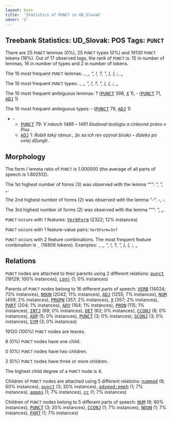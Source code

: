 ```yaml
---
layout: base
title:  'Statistics of PUNCT in UD_Slovak'
udver: '2'
---
```


## Treebank Statistics: UD_Slovak: POS Tags: `PUNCT`

There are 25 `PUNCT` lemmas (0%), 25 `PUNCT` types (0%) and 19130 `PUNCT` tokens (18%).
Out of 17 observed tags, the rank of `PUNCT` is: 15 in number of lemmas, 16 in number of types and 2 in number of tokens.

The 10 most frequent `PUNCT` lemmas: <em>., ,, “, !, ?, ", ), (, :, „</em>

The 10 most frequent `PUNCT` types:  <em>., ,, “, !, ?, ", ), (, :, „</em>

The 10 most frequent ambiguous lemmas: <em>?</em> (<tt><a href="sk-pos-PUNCT.html">PUNCT</a></tt> 398, <tt><a href="sk-pos-X.html">X</a></tt> 1), <em>‐</em> (<tt><a href="sk-pos-PUNCT.html">PUNCT</a></tt> 71, <tt><a href="sk-pos-ADJ.html">ADJ</a></tt> 1)

The 10 most frequent ambiguous types:  <em>‐</em> (<tt><a href="sk-pos-PUNCT.html">PUNCT</a></tt> 79, <tt><a href="sk-pos-ADJ.html">ADJ</a></tt> 1)


* <em>‐</em>
  * <tt><a href="sk-pos-PUNCT.html">PUNCT</a></tt> 79: <em>V rokoch 1489 <b>‐</b> 1491 študoval teológiu a cirkevné právo v Pise .</em>
  * <tt><a href="sk-pos-ADJ.html">ADJ</a></tt> 1: <em>Robili taký rámus , že sa ich rev ozýval široko <b>‐</b> ďaleko po celej džungli .</em>

## Morphology

The form / lemma ratio of `PUNCT` is 1.000000 (the average of all parts of speech is 1.802512).

The 1st highest number of forms (3) was observed with the lemma “"”: <em>", “, „</em>.

The 2nd highest number of forms (2) was observed with the lemma “-”: <em>-, ‐</em>.

The 3rd highest number of forms (2) was observed with the lemma ““”: <em>“, „</em>.

`PUNCT` occurs with 1 features: <tt><a href="sk-feat-VerbForm.html">VerbForm</a></tt> (2322; 12% instances)

`PUNCT` occurs with 1 feature-value pairs: `VerbForm=Inf`

`PUNCT` occurs with 2 feature combinations.
The most frequent feature combination is `_` (16808 tokens).
Examples: <em>., ,, “, !, ?, ", ), (, :, „</em>


## Relations

`PUNCT` nodes are attached to their parents using 2 different relations: <tt><a href="sk-dep-punct.html">punct</a></tt> (19129; 100% instances), <tt><a href="sk-dep-conj.html">conj</a></tt> (1; 0% instances)

Parents of `PUNCT` nodes belong to 16 different parts of speech: <tt><a href="sk-pos-VERB.html">VERB</a></tt> (14024; 73% instances), <tt><a href="sk-pos-NOUN.html">NOUN</a></tt> (2042; 11% instances), <tt><a href="sk-pos-ADJ.html">ADJ</a></tt> (1255; 7% instances), <tt><a href="sk-pos-NUM.html">NUM</a></tt> (459; 2% instances), <tt><a href="sk-pos-PROPN.html">PROPN</a></tt> (357; 2% instances), <tt><a href="sk-pos-X.html">X</a></tt> (357; 2% instances), <tt><a href="sk-pos-PART.html">PART</a></tt> (204; 1% instances), <tt><a href="sk-pos-ADV.html">ADV</a></tt> (164; 1% instances), <tt><a href="sk-pos-PRON.html">PRON</a></tt> (115; 1% instances), <tt><a href="sk-pos-INTJ.html">INTJ</a></tt> (69; 0% instances), <tt><a href="sk-pos-DET.html">DET</a></tt> (62; 0% instances), <tt><a href="sk-pos-CCONJ.html">CCONJ</a></tt> (8; 0% instances), <tt><a href="sk-pos-ADP.html">ADP</a></tt> (5; 0% instances), <tt><a href="sk-pos-PUNCT.html">PUNCT</a></tt> (3; 0% instances), <tt><a href="sk-pos-SCONJ.html">SCONJ</a></tt> (3; 0% instances), <tt><a href="sk-pos-SYM.html">SYM</a></tt> (3; 0% instances)

19120 (100%) `PUNCT` nodes are leaves.

8 (0%) `PUNCT` nodes have one child.

0 (0%) `PUNCT` nodes have two children.

2 (0%) `PUNCT` nodes have three or more children.

The highest child degree of a `PUNCT` node is 4.

Children of `PUNCT` nodes are attached using 5 different relations: <tt><a href="sk-dep-nummod.html">nummod</a></tt> (9; 60% instances), <tt><a href="sk-dep-punct.html">punct</a></tt> (3; 20% instances), <tt><a href="sk-dep-advmod-emph.html">advmod:emph</a></tt> (1; 7% instances), <tt><a href="sk-dep-appos.html">appos</a></tt> (1; 7% instances), <tt><a href="sk-dep-cc.html">cc</a></tt> (1; 7% instances)

Children of `PUNCT` nodes belong to 5 different parts of speech: <tt><a href="sk-pos-NUM.html">NUM</a></tt> (9; 60% instances), <tt><a href="sk-pos-PUNCT.html">PUNCT</a></tt> (3; 20% instances), <tt><a href="sk-pos-CCONJ.html">CCONJ</a></tt> (1; 7% instances), <tt><a href="sk-pos-NOUN.html">NOUN</a></tt> (1; 7% instances), <tt><a href="sk-pos-PART.html">PART</a></tt> (1; 7% instances)

